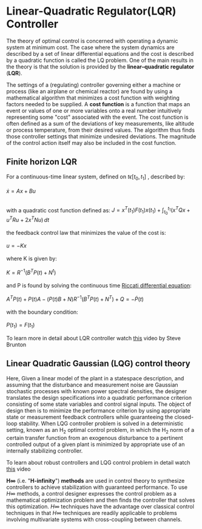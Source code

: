 # Linear-Quadratic Regulator(LQR) Controller

The theory of optimal control is concerned with operating a dynamic system at minimum cost. The case where the system dynamics are described by a set of linear differential equations and the cost is described by a quadratic function is called the LQ problem. One of the main results in the theory is that the solution is provided by the **linear–quadratic regulator** (**LQR**).

The settings of a (regulating) controller governing either a machine or process (like an airplane or chemical reactor) are found by using a mathematical algorithm that minimizes a cost function with weighting factors needed to be supplied. A **cost function** is a function that maps an event or values of one or more variables onto a real number intuitively representing some "cost" associated with the event. The cost function is often defined as a sum of the deviations of key measurements, like altitude or process temperature, from their desired values. The algorithm thus finds those controller settings that minimize undesired deviations. The magnitude of the control action itself may also be included in the cost function.

## Finite horizon LQR

For a continuous-time linear system, defined on $t \epsilon [t_0,t_1]$ , described by:<br><br>
$\dot{x} = Ax + Bu$<br><br>

with a quadratic cost function defined as:
$J = x^T (t_1)F(t_1)x(t_1) + \int_{t_0}^{t_1} (x^TQx + u^TRu + 2x^TNu) \,dt$<br><br>
the feedback control law that minimizes the value of the cost is:<br><br>
$u = -Kx$<br><br>
where K is given by:<br><br>
$K = R^{-1}(B^TP(t) + N^t)$<br><br>
and P is found by solving the continuous time [Riccati differential equation](https://en.wikipedia.org/wiki/Riccati_differential_equation):<br><br>
$A^TP(t) + P(t)A - (P(t)B+N)R^{-1}(B^TP(t) + N^T) + Q = - \dot{P}(t)$<br><br>
with the boundary condition:<br><br>
$P(t_1)=F(t_1)$

To learn more in detail about LQR controller watch [this](https://www.youtube.com/watch?v=1_UobILf3cc&list=RDCMUCm5mt-A4w61lknZ9lCsZtBw&start_radio=1&t=7) video by Steve Brunton

## Linear Quadratic Gaussian (LQG) control theory

Here, Given a linear model of the plant in a statespace description, and assuming that the disturbance and measurement noise are Gaussian stochastic processes with known power spectral densities, the designer translates the design specifications into a quadratic performance criterion consisting of some state variables and control signal inputs. The object of design then is to minimize the performance criterion by using appropriate state or measurement feedback controllers while guaranteeing the closed-loop stability. When LQG controller problem is solved in a deterministic setting, known as an  H<sub>2</sub> optimal control problem, in which the H<sub>2</sub> norm of a certain transfer function from an exogenous disturbance to a pertinent controlled output of a given plant is minimized by appropriate use of an internally stabilizing controller.

To learn about robust controllers and LQG control problem in detail watch [this](https://www.youtube.com/watch?v=7OZVbqPQ2Zw) video

**H∞** (i.e. "**H-infinity**") **methods** are used in control theory to synthesize controllers to achieve stabilization with guaranteed performance. To use *H*∞ methods, a control designer expresses the control problem as a mathematical optimization problem and then finds the controller that solves this optimization. *H*∞ techniques have the advantage over classical control techniques in that *H*∞ techniques are readily applicable to problems involving multivariate systems with cross-coupling between channels.


